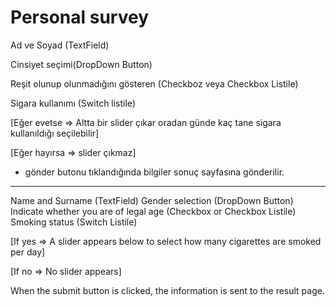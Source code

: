 # Personal survey
Ad ve Soyad (TextField) 

Cinsiyet seçimi(DropDown Button) 

Reşit olunup olunmadığını gösteren (Checkboz veya Checkbox Listile) 

Sigara kullanımı (Switch listile) 

[Eğer evetse => Altta bir slider çıkar oradan günde kaç tane sigara kullanıldığı seçilebilir] 

[Eğer hayırsa => slider çıkmaz] 

-  gönder butonu tıklandığında bilgiler sonuç sayfasına gönderilir.
  
***************************************************************************************************************

Name and Surname (TextField)
Gender selection (DropDown Button)
Indicate whether you are of legal age (Checkbox or Checkbox Listile)
Smoking status (Switch Listile)

[If yes => A slider appears below to select how many cigarettes are smoked per day]

[If no => No slider appears]

When the submit button is clicked, the information is sent to the result page.
